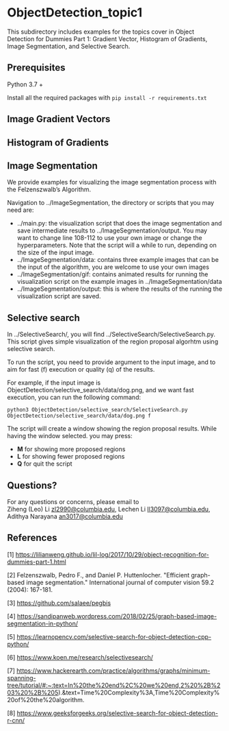 # ObjectDetection_topic1
This subdirectory includes examples for the topics cover in Object Detection for Dummies Part 1: Gradient Vector, Histogram of Gradients, Image Segmentation, and Selective Search.
## Prerequisites
Python 3.7 +

Install all the required packages with `pip install -r requirements.txt`

## Image Gradient Vectors
## Histogram of Gradients

## Image Segmentation
We provide examples for visualizing the image segmentation process with the Felzenszwalb’s Algorithm. 

Navigation to ../ImageSegmentation, the directory or scripts that you may need are:
* ../main.py: the visualization script that does the image segmentation and save intermediate results to ../ImageSegmentation/output.
  You may want to change line 108-112 to use your own image or change the hyperparameters. Note that the script will a while to run, depending on the size of the input image.
* ../ImageSegmentation/data: contains three example images that can be the input of the algorithm, you are welcome to use your own images
* ../ImageSegmentation/gif: contains animated results for running the visualization script on the example images in ../ImageSegmentation/data
* ../ImageSegmentation/output: this is where the results of the running the visualization script are saved. 
## Selective search
In ../SelectiveSearch/, you will find ../SelectiveSearch/SelectiveSearch.py. This script gives simple visualization of the 
region proposal algorhtm using selective search.

To run the script, you need to provide argument to the input image, and to aim for fast (f) execution or quality (q) of the results.

For example, if the input image is ObjectDetection/selective_search/data/dog.png, and we want fast execution, you can run the following command:

`python3 ObjectDetection/selective_search/SelectiveSearch.py ObjectDetection/selective_search/data/dog.png f`

The script will create a window showing the region proposal results. While having the window selected. you may press:
* **M** for showing more proposed regions
* **L** for showing fewer proposed regions
* **Q** for quit the script

## Questions?
For any questions or concerns, 
please email to Ziheng (Leo) Li <zl2990@columbia.edu>, Lechen Li <ll3097@columbia.edu>, Adithya Narayana <an3017@columbia.edu>

## References
[1] https://lilianweng.github.io/lil-log/2017/10/29/object-recognition-for-dummies-part-1.html

[2] Felzenszwalb, Pedro F., and Daniel P. Huttenlocher. "Efficient graph-based image segmentation." International journal of computer vision 59.2 (2004): 167-181.

[3] https://github.com/salaee/pegbis

[4] https://sandipanweb.wordpress.com/2018/02/25/graph-based-image-segmentation-in-python/

[5] https://learnopencv.com/selective-search-for-object-detection-cpp-python/

[6] https://www.koen.me/research/selectivesearch/

[7] https://www.hackerearth.com/practice/algorithms/graphs/minimum-spanning-tree/tutorial/#:~:text=In%20the%20end%2C%20we%20end,2%20%2B%203%20%2B%205).&text=Time%20Complexity%3A,Time%20Complexity%20of%20the%20algorithm.

[8] https://www.geeksforgeeks.org/selective-search-for-object-detection-r-cnn/


